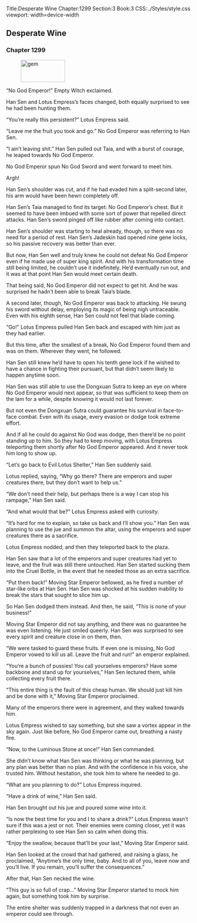 Title:Desperate Wine 
Chapter:1299 
Section:3 
Book:3 
CSS:../Styles/style.css 
viewport: width=device-width
  
## Desperate Wine
### Chapter 1299 
<figure>
	<img src="../Images/gem.gif" alt="gem" id="gem" width="120" height="60" />
</figure>
  

  
  “No God Emperor!” Empty Witch exclaimed.

Han Sen and Lotus Empress’s faces changed, both equally surprised to see he had been hunting them.

“You’re really this persistent?” Lotus Empress said.

“Leave me the fruit you took and go.” No God Emperor was referring to Han Sen.

“I ain’t leaving shit.” Han Sen pulled out Taia, and with a burst of courage, he leaped towards No God Emperor.

No God Emperor spun No God Sword and went forward to meet him.

Argh!

Han Sen’s shoulder was cut, and if he had evaded him a split-second later, his arm would have been hewn completely off.

Han Sen’s Taia managed to find its target: No God Emperor’s chest. But it seemed to have been imbued with some sort of power that repelled direct attacks. Han Sen’s sword pinged off like rubber after coming into contact.

Han Sen’s shoulder was starting to heal already, though, so there was no need for a period of rest. Han Sen’s Jadeskin had opened nine gene locks, so his passive recovery was better than ever.

But now, Han Sen well and truly knew he could not defeat No God Emperor even if he made use of super king spirit. And with his transformation time still being limited, he couldn’t use it indefinitely. He’d eventually run out, and it was at that point Han Sen would meet certain death.

That being said, No God Emperor did not expect to get hit. And he was surprised he hadn’t been able to break Taia’s blade.

A second later, though, No God Emperor was back to attacking. He swung his sword without delay, employing its magic of being nigh untraceable. Even with his eighth sense, Han Sen could not feel that blade coming.

“Go!” Lotus Empress pulled Han Sen back and escaped with him just as they had earlier.

But this time, after the smallest of a break, No God Emperor found them and was on them. Wherever they went, he followed.

Han Sen still knew he’d have to open his tenth gene lock if he wished to have a chance in fighting their pursuant, but that didn’t seem likely to happen anytime soon.

Han Sen was still able to use the Dongxuan Sutra to keep an eye on where No God Emperor would next appear, so that was sufficient to keep them on the lam for a while, despite knowing it would not last forever.

But not even the Dongxuan Sutra could guarantee his survival in face-to-face combat. Even with its usage, every evasion or dodge took extreme effort.

And if all he could do against No God was dodge, then there’d be no point standing up to him. So they had to keep moving, with Lotus Empress teleporting them shortly after No God Emperor appeared. And it never took him long to show up.

“Let’s go back to Evil Lotus Shelter,” Han Sen suddenly said.

Lotus replied, saying, “Why go there? There are emperors and super creatures there, but they don’t want to help us.”

“We don’t need their help, but perhaps there is a way I can stop his rampage,” Han Sen said.

“And what would that be?” Lotus Empress asked with curiosity.

“It’s hard for me to explain, so take us back and I’ll show you.” Han Sen was planning to use the jue and summon the altar, using the emperors and super creatures there as a sacrifice.

Lotus Empress nodded, and then they teleported back to the plaza.

Han Sen saw that a lot of the emperors and super creatures had yet to leave, and the fruit was still there untouched. Han Sen started sucking them into the Cruel Bottle, in the event that he needed those as an extra sacrifice.

“Put them back!” Moving Star Emperor bellowed, as he fired a number of star-like orbs at Han Sen. Han Sen was shocked at his sudden inability to break the stars that sought to slice him up.

So Han Sen dodged them instead. And then, he said, “This is none of your business!”

Moving Star Emperor did not say anything, and there was no guarantee he was even listening. He just smiled queerly. Han Sen was surprised to see every spirit and creature close in on them, then.

“We were tasked to guard these fruits. If even one is missing, No God Emperor vowed to kill us all. Leave the fruit and run!” an emperor explained.

“You’re a bunch of pussies! You call yourselves emperors? Have some backbone and stand up for yourselves,” Han Sen lectured them, while collecting every fruit there.

“This entire thing is the fault of this cheap human. We should just kill him and be done with it,” Moving Star Emperor proclaimed.

Many of the emperors there were in agreement, and they walked towards him.

Lotus Empress wished to say something, but she saw a vortex appear in the sky again. Just like before, No God Emperor came out, breathing a nasty fire.

“Now, to the Luminous Stone at once!” Han Sen commanded.

She didn’t know what Han Sen was thinking or what he was planning, but any plan was better than no plan. And with the confidence in his voice, she trusted him. Without hesitation, she took him to where he needed to go.

“What are you planning to do?” Lotus Empress inquired.

“Have a drink of wine,” Han Sen said.

Han Sen brought out his jue and poured some wine into it.

“Is now the best time for you and I to share a drink?” Lotus Empress wasn’t sure if this was a jest or not. Their enemies were coming closer, yet it was rather perplexing to see Han Sen so calm when doing this.

“Enjoy the swallow, because that’ll be your last,” Moving Star Emperor said.

Han Sen looked at the crowd that had gathered, and raising a glass, he proclaimed, “Anytime’s the only time, baby. And to all of you, leave now and you’ll live. If you remain, you’ll suffer the consequences.”

After that, Han Sen necked the wine.

“This guy is so full of crap…” Moving Star Emperor started to mock him again, but something took him by surprise.

The entire shelter was suddenly trapped in a darkness that not even an emperor could see through.
